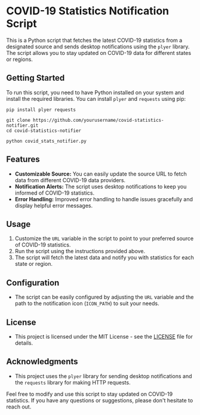 # COVID-19 Statistics Notification Script

This is a Python script that fetches the latest COVID-19 statistics from a designated source and sends desktop notifications using the `plyer` library. The script allows you to stay updated on COVID-19 data for different states or regions.

## Getting Started

To run this script, you need to have Python installed on your system and install the required libraries. You can install `plyer` and `requests` using pip:

```shell
pip install plyer requests

git clone https://github.com/yourusername/covid-statistics-notifier.git
cd covid-statistics-notifier

python covid_stats_notifier.py
```
## Features
- **Customizable Source:** You can easily update the source URL to fetch data from different COVID-19 data providers.
- **Notification Alerts:** The script uses desktop notifications to keep you informed of COVID-19 statistics.
- **Error Handling:** Improved error handling to handle issues gracefully and display helpful error messages.

## Usage
1. Customize the `URL` variable in the script to point to your preferred source of COVID-19 statistics.
2. Run the script using the instructions provided above.
3. The script will fetch the latest data and notify you with statistics for each state or region.

## Configuration
- The script can be easily configured by adjusting the `URL` variable and the path to the notification icon (`ICON_PATH`) to suit your needs.

## License
- This project is licensed under the MIT License - see the [LICENSE](LICENSE) file for details.

## Acknowledgments
- This project uses the `plyer` library for sending desktop notifications and the `requests` library for making HTTP requests.

Feel free to modify and use this script to stay updated on COVID-19 statistics. If you have any questions or suggestions, please don't hesitate to reach out.

